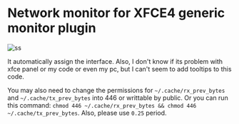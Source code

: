 # Network monitor for XFCE4 generic monitor plugin
![ss](https://i.imgur.com/68iZShb.png)

It automatically assign the interface. Also, I don't know if its problem with xfce panel or my code or even my pc, but I can't seem to add tooltips to this code.

You may also need to change the permissions for `~/.cache/rx_prev_bytes` and `~/.cache/tx_prev_bytes` into 446 or writtable by public. Or you can run this command: `chmod 446 ~/.cache/rx_prev_bytes && chmod 446 ~/.cache/tx_prev_bytes`. Also, please use `0.25` period.

